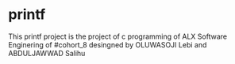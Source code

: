 # printf
This printf project is the project of c programming of ALX Software Enginering of #cohort_8 desingned by OLUWASOJI Lebi and ABDULJAWWAD Salihu


